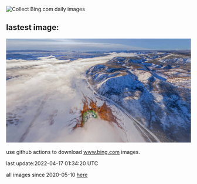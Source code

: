 ![Collect Bing.com daily images](https://github.com/counter2015/bing-daily-images/workflows/Collect%20Bing.com%20daily%20images/badge.svg)
## lastest image:
![](images/Yellowstone.jpg)

use github actions to download www.bing.com images.

last update:2022-04-17 01:34:20 UTC

all images since 2020-05-10 [here](https://github.com/counter2015/bing-daily-images/tree/master/images) 
